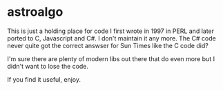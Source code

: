 # astroalgo
This is just a holding place for code I first wrote in 1997 in PERL and later ported to C, Javascript and C#.
I don't maintain it any more.
The C# code never quite got the correct answser for Sun Times like the C code did?

I'm sure there are plenty of modern libs out there that do even more but I didn't want to lose the code.

If you find it useful, enjoy.
